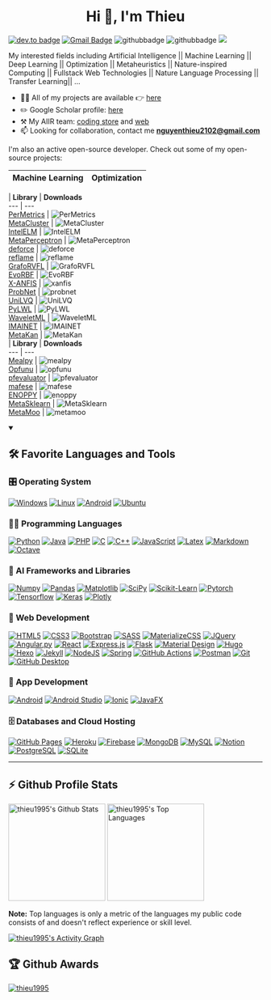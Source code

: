 <h1 align="center">Hi 👋, I'm Thieu</h1>


[![dev.to badge](https://img.shields.io/badge/linkedin-thieu1995-%230177B5?style=flat&logo=linkedin)](https://www.linkedin.com/in/thieu1995)
[![Gmail Badge](https://img.shields.io/badge/-Gmail-c14438?style=flat-square&logo=Gmail&logoColor=white&link=mailto:nguyenthieu2102@gmail.com)](mailto:nguyenthieu2102@gmail.com)
![githubbadge](https://img.shields.io/github/followers/thieu1995?style=social)
![githubbadge](https://img.shields.io/github/stars/thieu1995?style=social)
![](https://komarev.com/ghpvc/?username=thieu1995&color=brightgreen&style=flat)



My interested fields including Artificial Intelligence || Machine Learning || Deep Learning || Optimization || Metaheuristics || Nature-inspired Computing || Fullstack Web Technologies || Nature Language Processing || Transfer Learning|| ...

- 👨‍💻 All of my projects are available 👉  [here](https://github.com/thieu1995?tab=repositories)
- ✏️ Google Scholar profile: [here](https://scholar.google.com/citations?user=nsTbdhgAAAAJ&hl=en)
- ⚒️ My AIIR team: [coding store](https://github.com/aiir-team) and [web](https://aiir-team.github.io/)
- 📫 Looking for collaboration, contact me **nguyenthieu2102@gmail.com**

I'm also an active open-source developer. Check out some of my open-source projects:


| **Machine Learning** | **Optimization** |
|----------------------|------------------|
| 
**Library** \| **Downloads**  
--- \| ---  
[PerMetrics](https://github.com/thieu1995/permetrics) \| ![PerMetrics](https://static.pepy.tech/badge/permetrics)  
[MetaCluster](https://github.com/thieu1995/MetaCluster) \| ![MetaCluster](https://static.pepy.tech/badge/MetaCluster)  
[IntelELM](https://github.com/thieu1995/IntelELM) \| ![IntelELM](https://static.pepy.tech/badge/IntelELM)  
[MetaPerceptron](https://github.com/thieu1995/MetaPerceptron) \| ![MetaPerceptron](https://static.pepy.tech/badge/MetaPerceptron)  
[deforce](https://github.com/thieu1995/deforce) \| ![deforce](https://static.pepy.tech/badge/deforce)  
[reflame](https://github.com/thieu1995/reflame) \| ![reflame](https://static.pepy.tech/badge/reflame)  
[GrafoRVFL](https://github.com/thieu1995/GrafoRVFL) \| ![GrafoRVFL](https://static.pepy.tech/badge/GrafoRVFL)  
[EvoRBF](https://github.com/thieu1995/EvoRBF) \| ![EvoRBF](https://static.pepy.tech/badge/EvoRBF)  
[X-ANFIS](https://github.com/thieu1995/X-ANFIS) \| ![xanfis](https://static.pepy.tech/badge/xanfis)  
[ProbNet](https://github.com/thieu1995/ProbNet) \| ![probnet](https://static.pepy.tech/badge/probnet)  
[UniLVQ](https://github.com/thieu1995/UniLVQ) \| ![UniLVQ](https://static.pepy.tech/badge/UniLVQ)  
[PyLWL](https://github.com/thieu1995/PyLWL) \| ![PyLWL](https://static.pepy.tech/badge/PyLWL)  
[WaveletML](https://github.com/thieu1995/WaveletML) \| ![WaveletML](https://static.pepy.tech/badge/WaveletML)  
[IMAINET](https://github.com/thieu1995/IMAINET) \| ![IMAINET](https://static.pepy.tech/badge/IMAINET)  
[MetaKan](https://github.com/thieu1995/MetaKan) \| ![MetaKan](https://static.pepy.tech/badge/MetaKan)  
| 
**Library** \| **Downloads**  
--- \| ---  
[Mealpy](https://github.com/thieu1995/mealpy) \| ![mealpy](https://static.pepy.tech/badge/mealpy)  
[Opfunu](https://github.com/thieu1995/opfunu) \| ![opfunu](https://static.pepy.tech/badge/opfunu)  
[pfevaluator](https://github.com/thieu1995/pfevaluator) \| ![pfevaluator](https://static.pepy.tech/badge/pfevaluator)  
[mafese](https://github.com/thieu1995/mafese) \| ![mafese](https://static.pepy.tech/badge/mafese)  
[ENOPPY](https://github.com/thieu1995/enoppy) \| ![enoppy](https://static.pepy.tech/badge/enoppy)  
[MetaSklearn](https://github.com/thieu1995/MetaSklearn) \| ![MetaSklearn](https://static.pepy.tech/badge/MetaSklearn)  
[MetaMoo](https://github.com/thieu1995/MetaMoo) \| ![metamoo](https://static.pepy.tech/badge/metamoo)  




<details open> 
  <summary><h2>🛠️ Favorite Languages and Tools </h2></summary>
  <!-- Some badges are from https://github.com/Ileriayo/markdown-badges -->

  <h3>🎛️ Operating System </h3>

  <p>
    <a href="#"><img alt="Windows" src="https://img.shields.io/badge/Windows-0078D6.svg?style=for-the-badge&logo=windows&logoColor=white"></a>
    <a href="#"><img alt="Linux" src="https://img.shields.io/badge/Linux-FCC624.svg?style=for-the-badge&logo=linux&logoColor=black"></a>
    <a href="#"><img alt="Android" src="https://img.shields.io/badge/Android-3DDC84?style=for-the-badge&logo=android&logoColor=white"></a>
    <a href="#"><img alt="Ubuntu" src="https://img.shields.io/badge/Ubuntu-E95420?style=for-the-badge&logo=ubuntu&logoColor=white"></a>
  </p>

  <h3>👨‍💻 Programming Languages</h3>

  <p>
<a href="#"><img alt="Python" src="https://img.shields.io/badge/python-3670A0?style=for-the-badge&logo=python&logoColor=ffdd54"></a>
<a href="#"><img alt="Java" src="https://img.shields.io/badge/java-%23ED8B00.svg?style=for-the-badge&logo=openjdk&logoColor=white"></a>
<a href="#"><img alt="PHP" src="https://img.shields.io/badge/php-%23777BB4.svg?style=for-the-badge&logo=php&logoColor=white"></a>
<a href="#"><img alt="C" src="https://img.shields.io/badge/c-%2300599C.svg?style=for-the-badge&logo=c&logoColor=white"></a>
<a href="#"><img alt="C++" src="https://img.shields.io/badge/c++-%2300599C.svg?style=for-the-badge&logo=c%2B%2B&logoColor=white"></a>
<a href="#"><img alt="JavaScript" src="https://img.shields.io/badge/javascript-%23323330.svg?style=for-the-badge&logo=javascript&logoColor=%23F7DF1E"></a>
<a href="#"><img alt="Latex" src="https://img.shields.io/badge/latex-%23008080.svg?style=for-the-badge&logo=latex&logoColor=white"></a>
<a href="#"><img alt="Markdown" src="https://img.shields.io/badge/markdown-%23000000.svg?style=for-the-badge&logo=markdown&logoColor=white"></a>
<a href="#"><img alt="Octave" src="https://img.shields.io/badge/OCTAVE-darkblue?style=for-the-badge&logo=octave&logoColor=fcd683"></a>
  </p>

  <h3>🧰 AI Frameworks and Libraries</h3>

  <p>
<a href="#"><img alt="Numpy" src="https://img.shields.io/badge/numpy-%23013243.svg?style=for-the-badge&logo=numpy&logoColor=white"></a>
<a href="#"><img alt="Pandas" src="https://img.shields.io/badge/pandas-%23150458.svg?style=for-the-badge&logo=pandas&logoColor=white"></a>
<a href="#"><img alt="Matplotlib" src="https://img.shields.io/badge/Matplotlib-%23008000.svg?style=for-the-badge&logo=Matplotlib&logoColor=white"></a>
<a href="#"><img alt="SciPy" src="https://img.shields.io/badge/SciPy-%230C55A5.svg?style=for-the-badge&logo=scipy&logoColor=%white"></a>
<a href="#"><img alt="Scikit-Learn" src="https://img.shields.io/badge/scikit--learn-%23F7931E.svg?style=for-the-badge&logo=scikit-learn&logoColor=white"></a>
<a href="#"><img alt="Pytorch" src="https://img.shields.io/badge/PyTorch-%23EE4C2C.svg?style=for-the-badge&logo=PyTorch&logoColor=white"></a>
<a href="#"><img alt="Tensorflow" src="https://img.shields.io/badge/TensorFlow-%23FF6F00.svg?style=for-the-badge&logo=TensorFlow&logoColor=white"></a>
<a href="#"><img alt="Keras" src="https://img.shields.io/badge/Keras-%23D00000.svg?style=for-the-badge&logo=Keras&logoColor=white"></a>
<a href="#"><img alt="Plotly" src="https://img.shields.io/badge/Plotly-%233F4F75.svg?style=for-the-badge&logo=plotly&logoColor=white"></a>
  </p>

<h3>🧰 Web Development</h3>

  <p>
      <a href="#"><img alt="HTML5" src="https://img.shields.io/badge/html5-%23E34F26.svg?style=for-the-badge&logo=html5&logoColor=white"></a>
      <a href="#"><img alt="CSS3" src="https://img.shields.io/badge/css3-%231572B6.svg?style=for-the-badge&logo=css3&logoColor=white"></a>
      <a href="#"><img alt="Bootstrap" src="https://img.shields.io/badge/Bootstrap-7952B3.svg?style=for-the-badge&logo=bootstrap&logoColor=white"></a>
      <a href="#"><img alt="SASS" src="https://img.shields.io/badge/SASS-hotpink.svg?style=for-the-badge&logo=SASS&logoColor=white"></a>
      <a href="#"><img alt="MaterializeCSS" src="https://img.shields.io/badge/MaterializeCSS-hotpink.svg?style=for-the-badge&logo=MaterializeCSS&logoColor=white"></a>
      <a href="#"><img alt="JQuery" src="https://img.shields.io/badge/jquery-%230769AD.svg?style=for-the-badge&logo=jquery&logoColor=white"></a>
      <a href="#"><img alt="Angular.py" src="https://img.shields.io/badge/angular-%23DD0031.svg?style=for-the-badge&logo=angular&logoColor=white"></a>
      <a href="#"><img alt="React" src="https://img.shields.io/badge/react-%2320232a.svg?style=for-the-badge&logo=react&logoColor=%2361DAFB"></a>
      <a href="#"><img alt="Express.js" src="https://img.shields.io/badge/Express.js-404d59.svg?style=for-the-badge&logo=express&logoColor=white"></a>
      <a href="#"><img alt="Flask" src="https://img.shields.io/badge/Flask-000000.svg?style=for-the-badge&logo=flask&logoColor=white"></a>
      <a href="#"><img alt="Material Design" src="https://img.shields.io/badge/Material%20Design-0081CB.svg?style=for-the-badge&logo=material-design&logoColor=white"></a>
      <a href="#"><img alt="Hugo" src="https://img.shields.io/badge/Hugo-black.svg?style=for-the-badge&logo=Hugo"></a>
      <a href="#"><img alt="Hexo" src="https://img.shields.io/badge/Hexo-black.svg?style=for-the-badge&logo=Hexo"></a>
      <a href="#"><img alt="Jekyll" src="https://img.shields.io/badge/Jekyll-black.svg?style=for-the-badge&logo=Jekyll"></a>
      <a href="#"><img alt="NodeJS" src="https://img.shields.io/badge/node.js-6DA55F?style=for-the-badge&logo=node.js&logoColor=white"></a>
      <a href="#"><img alt="Spring" src="https://img.shields.io/badge/spring-%236DB33F.svg?style=for-the-badge&logo=spring&logoColor=white"></a>
      <a href="#"><img alt="GitHub Actions" src="https://img.shields.io/badge/GitHub%20Actions-2671E5.svg?style=for-the-badge&logo=github%20actions&logoColor=white"></a>
      <a href="#"><img alt="Postman" src="https://img.shields.io/badge/Postman-FF6C37?style=for-the-badge&logo=postman&logoColor=white"></a>
      <a href="#"><img alt="Git" src="https://img.shields.io/badge/Git-F05033.svg?style=for-the-badge&logo=git&logoColor=white"></a>
      <a href="#"><img alt="GitHub Desktop" src="https://img.shields.io/badge/GitHub%20Desktop-8034A9.svg?style=for-the-badge&logo=github&logoColor=white"></a>
  </p>


<h3>🧰 App Development</h3>

  <p>
      <a href="#"><img alt="Android" src="https://img.shields.io/badge/Android-3DDC84?style=for-the-badge&logo=android&logoColor=white"></a>
      <a href="#"><img alt="Android Studio" src="https://img.shields.io/badge/Android%20Studio-008678.svg?style=for-the-badge&logo=android-studio&logoColor=white"></a>
      <a href="#"><img alt="Ionic" src="https://img.shields.io/badge/Ionic-%233880FF.svg?style=for-the-badge&logo=Ionic&logoColor=white"></a>
      <a href="#"><img alt="JavaFX" src="https://img.shields.io/badge/javafx-%23FF0000.svg?style=for-the-badge&logo=javafx&logoColor=white"></a>
  </p>

  <h3>🗄️ Databases and Cloud Hosting</h3>

  <p>
      <a href="#"><img alt="GitHub Pages" src="https://img.shields.io/badge/GitHub%20Pages-327FC7.svg?style=for-the-badge&logo=github&logoColor=white"></a>
      <a href="#"><img alt="Heroku" src="https://img.shields.io/badge/Heroku-430098.svg?style=for-the-badge&logo=heroku&logoColor=white"></a>
      <a href="#"><img alt="Firebase" src="https://img.shields.io/badge/firebase-a08021?style=for-the-badge&logo=firebase&logoColor=ffcd34"></a>
      <a href="#"><img alt="MongoDB" src ="https://img.shields.io/badge/MongoDB-4ea94b.svg?style=for-the-badge&logo=mongodb&logoColor=white"></a>
      <a href="#"><img alt="MySQL" src="https://img.shields.io/badge/MySQL-00f.svg?style=for-the-badge&logo=mysql&logoColor=white"></a>
      <a href="#"><img alt="Notion" src="https://img.shields.io/badge/Notion-010101.svg?style=for-the-badge&logo=notion&logoColor=white"></a>
      <a href="#"><img alt="PostgreSQL" src ="https://img.shields.io/badge/PostgreSQL-316192.svg?style=for-the-badge&logo=postgresql&logoColor=white"></a>
      <a href="#"><img alt="SQLite" src ="https://img.shields.io/badge/SQLite-07405e.svg?style=for-the-badge&logo=sqlite&logoColor=white"></a>
  </p>

</details>


---

## :zap: Github Profile Stats

[//]: # (![]&#40;http://github-profile-summary-cards.vercel.app/api/cards/profile-details?username=thieu1995&theme=zenburn&#41;)

[//]: # ()
[//]: # (![]&#40;http://github-profile-summary-cards.vercel.app/api/cards/most-commit-language?username=thieu1995&theme=zenburn&#41;)

[//]: # (![]&#40;http://github-profile-summary-cards.vercel.app/api/cards/productive-time?username=thieu1995&theme=zenburn&utcOffset=8&#41;)

[//]: # ()
[//]: # (![Github stats]&#40;https://github-readme-stats.vercel.app/api?username=thieu1995&theme=calm&show_icons=true&count_private=true&#41;)

[//]: # (![Top Langs]&#40;https://github-readme-stats.vercel.app/api/top-langs/?username=thieu1995&theme=cobalt&langs_count=8&layout=compact&#41; )



<!-- https://github.com/anuraghazra/github-readme-stats -->

<a href="https://github.com/anuraghazra/github-readme-stats"><img alt="thieu1995's Github Stats" src="https://denvercoder1-github-readme-stats.vercel.app/api/?username=thieu1995&show_icons=true&include_all_commits=true&count_private=true&theme=react&hide_border=true&bg_color=1F222E&title_color=F85D7F&icon_color=F8D866" height="192px"/></a>
<a href="https://github.com/anuraghazra/github-readme-stats"><img alt="thieu1995's Top Languages" src="https://denvercoder1-github-readme-stats.vercel.app/api/top-langs/?username=thieu1995&langs_count=8&layout=compact&theme=react&hide_border=true&bg_color=1F222E&title_color=F85D7F&icon_color=F8D866&hide=Jupyter%20Notebook,Roff" height="192px"/></a>
<br/>

<b>Note:</b> Top languages is only a metric of the languages my public code consists of and doesn't reflect experience or skill level.

<!-- https://github.com/ashutosh00710/github-readme-activity-graph -->

<a href="https://github.com/ashutosh00710/github-readme-activity-graph"><img alt="thieu1995's Activity Graph" src="https://github-readme-activity-graph.vercel.app/graph/?username=thieu1995&bg_color=1F222E&color=F8D866&line=F85D7F&point=FFFFFF&hide_border=true" /></a>




## :trophy: Github Awards

<p align="left"> 
	<a href="https://github.com/ryo-ma/github-profile-trophy">
	<img src="https://github-profile-trophy.vercel.app/?username=thieu1995&theme=chalk&margin-w=15&title=MultiLanguage,Stars,Followers,Repositories,Commits,Reviews" alt="thieu1995" />
	</a> 
</p>
